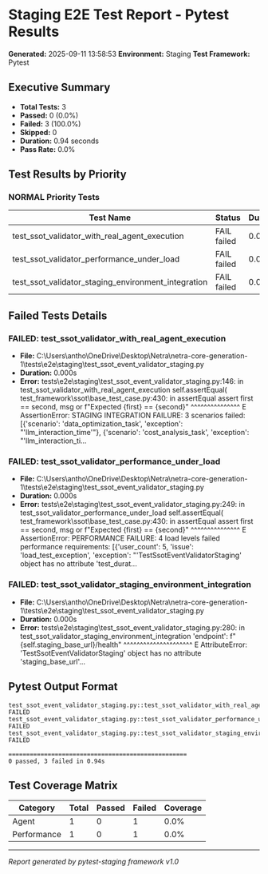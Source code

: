 # Staging E2E Test Report - Pytest Results

**Generated:** 2025-09-11 13:58:53
**Environment:** Staging
**Test Framework:** Pytest

## Executive Summary

- **Total Tests:** 3
- **Passed:** 0 (0.0%)
- **Failed:** 3 (100.0%)
- **Skipped:** 0
- **Duration:** 0.94 seconds
- **Pass Rate:** 0.0%

## Test Results by Priority

### NORMAL Priority Tests

| Test Name | Status | Duration | File |
|-----------|--------|----------|------|
| test_ssot_validator_with_real_agent_execution | FAIL failed | 0.000s | test_ssot_event_validator_staging.py |
| test_ssot_validator_performance_under_load | FAIL failed | 0.000s | test_ssot_event_validator_staging.py |
| test_ssot_validator_staging_environment_integration | FAIL failed | 0.000s | test_ssot_event_validator_staging.py |

## Failed Tests Details

### FAILED: test_ssot_validator_with_real_agent_execution
- **File:** C:\Users\antho\OneDrive\Desktop\Netra\netra-core-generation-1\tests\e2e\staging\test_ssot_event_validator_staging.py
- **Duration:** 0.000s
- **Error:** tests\e2e\staging\test_ssot_event_validator_staging.py:146: in test_ssot_validator_with_real_agent_execution
    self.assertEqual(
test_framework\ssot\base_test_case.py:430: in assertEqual
    assert first == second, msg or f"Expected {first} == {second}"
           ^^^^^^^^^^^^^^^
E   AssertionError: STAGING INTEGRATION FAILURE: 3 scenarios failed: [{'scenario': 'data_optimization_task', 'exception': "'llm_interaction_time'"}, {'scenario': 'cost_analysis_task', 'exception': "'llm_interaction_ti...

### FAILED: test_ssot_validator_performance_under_load
- **File:** C:\Users\antho\OneDrive\Desktop\Netra\netra-core-generation-1\tests\e2e\staging\test_ssot_event_validator_staging.py
- **Duration:** 0.000s
- **Error:** tests\e2e\staging\test_ssot_event_validator_staging.py:249: in test_ssot_validator_performance_under_load
    self.assertEqual(
test_framework\ssot\base_test_case.py:430: in assertEqual
    assert first == second, msg or f"Expected {first} == {second}"
           ^^^^^^^^^^^^^^^
E   AssertionError: PERFORMANCE FAILURE: 4 load levels failed performance requirements: [{'user_count': 5, 'issue': 'load_test_exception', 'exception': "'TestSsotEventValidatorStaging' object has no attribute 'test_durat...

### FAILED: test_ssot_validator_staging_environment_integration
- **File:** C:\Users\antho\OneDrive\Desktop\Netra\netra-core-generation-1\tests\e2e\staging\test_ssot_event_validator_staging.py
- **Duration:** 0.000s
- **Error:** tests\e2e\staging\test_ssot_event_validator_staging.py:280: in test_ssot_validator_staging_environment_integration
    'endpoint': f"{self.staging_base_url}/health"
                   ^^^^^^^^^^^^^^^^^^^^^
E   AttributeError: 'TestSsotEventValidatorStaging' object has no attribute 'staging_base_url'...

## Pytest Output Format

```
test_ssot_event_validator_staging.py::test_ssot_validator_with_real_agent_execution FAILED
test_ssot_event_validator_staging.py::test_ssot_validator_performance_under_load FAILED
test_ssot_event_validator_staging.py::test_ssot_validator_staging_environment_integration FAILED

==================================================
0 passed, 3 failed in 0.94s
```

## Test Coverage Matrix

| Category | Total | Passed | Failed | Coverage |
|----------|-------|--------|--------|----------|
| Agent | 1 | 0 | 1 | 0.0% |
| Performance | 1 | 0 | 1 | 0.0% |

---
*Report generated by pytest-staging framework v1.0*
